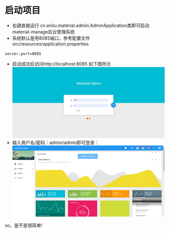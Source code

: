 # 启动项目

- 右键直接运行 cn.enilu.material.admin.AdminApplication类即可启动material-manage后台管理系统
- 系统默认是用8085端口，参考配置文件src/resources/application.properties
```properties
server.port=8085
```
- 启动成功后访问http://localhost:8085 如下图所示
![login](../img/quickstart/login.png)
- 输入用户名/密码：admin/admin即可登录：
![index](../img/quickstart/index.png)


so，是不是很简单!